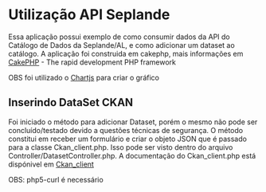 Utilização API Seplande
=======



Essa aplicação possui exemplo de como consumir dados da API do  Catálogo de Dados da Seplande/AL, e como adicionar um dataset ao catálogo.
A aplicação foi construida em cakephp, mais informações em [CakePHP](http://www.cakephp.org) - The rapid development PHP framework




OBS foi utilizado o [Chartjs](http://www.chartjs.org/docs/) para criar o gráfico

Inserindo DataSet CKAN
---------------------

Foi iniciado o método para adicionar Dataset, porém o mesmo não pode ser concluído/testado 
devido a questões técnicas de segurança. O método constitui em receber um formulário e criar o objeto 
JSON que é passado para a classe Ckan_client.php. Isso pode ser visto dentro do arquivo 
Controller/DatasetController.php. 
	A documentação do Ckan_client.php está dispónivel em 
[Ckan_client](https://github.com/jeffreybarke/Ckan_client-PHP)

OBS: php5-curl é necessário

